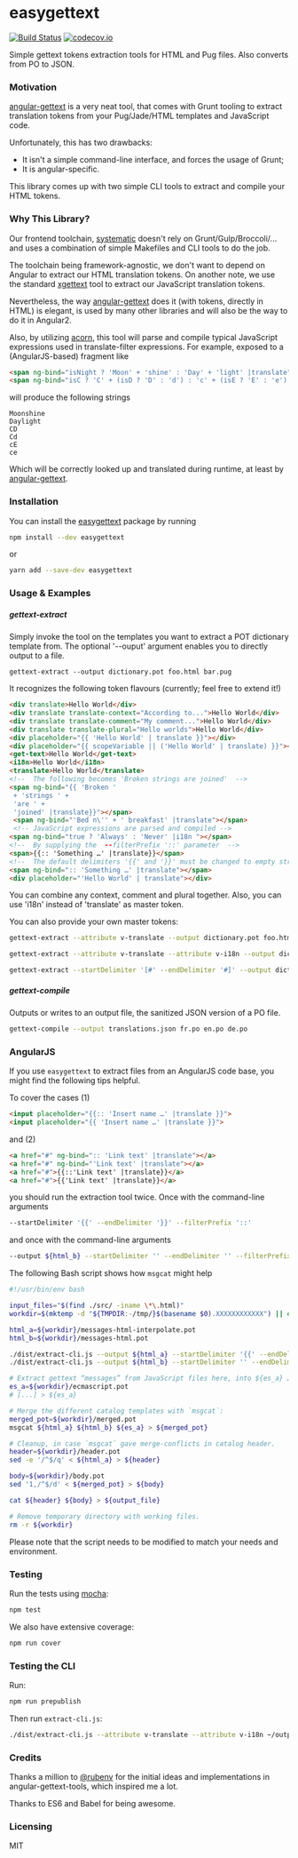 # easygettext

[![Build Status](https://travis-ci.org/Polyconseil/easygettext.svg?branch=master)](https://travis-ci.org/Polyconseil/easygettext)
[![codecov.io](https://codecov.io/github/Polyconseil/easygettext/coverage.svg?branch=master)](https://codecov.io/github/Polyconseil/easygettext?branch=master)

Simple gettext tokens extraction tools for HTML and Pug files. Also converts from PO to JSON.

### Motivation

[angular-gettext](https://angular-gettext.rocketeer.be/) is a very neat tool, that comes with Grunt tooling
to extract translation tokens from your Pug/Jade/HTML templates and JavaScript code.

Unfortunately, this has two drawbacks:

- It isn't a simple command-line interface, and forces the usage of Grunt;
- It is angular-specific.

This library comes up with two simple CLI tools to extract and compile your HTML tokens.

### Why This Library?

Our frontend toolchain, [systematic](https://github.com/Polyconseil/systematic) doesn't rely on Grunt/Gulp/Broccoli/...
and uses a combination of simple Makefiles and CLI tools to do the job.

The toolchain being framework-agnostic, we don't want to depend on Angular to extract our HTML translation tokens.
On another note, we use the standard [xgettext](http://www.gnu.org/savannah-checkouts/gnu/gettext/manual/html_node/xgettext-Invocation.html)
tool to extract our JavaScript translation tokens.

Nevertheless, the way [angular-gettext](https://angular-gettext.rocketeer.be/) does it (with tokens, directly in HTML) is elegant, is used by many other
libraries and will also be the way to do it in Angular2.

Also, by utilizing [acorn](https://github.com/ternjs/acorn), this tool will parse and compile typical JavaScript expressions used in translate-filter expressions.  For example, exposed to a (AngularJS-based) fragment like 
```html
<span ng-bind="isNight ? 'Moon' + 'shine' : 'Day' + 'light' |translate"></span>
<span ng-bind="isC ? 'C' + (isD ? 'D' : 'd') : 'c' + (isE ? 'E' : 'e') |i18n "></span>
``` 
will produce the following strings
```text
Moonshine
Daylight
CD
Cd
cE
ce
``` 
Which will be correctly looked up and translated during runtime, at least by [angular-gettext](https://angular-gettext.rocketeer.be/). 

### Installation
You can install the [easygettext](https://www.npmjs.com/package/easygettext) package by running 
```bash
npm install --dev easygettext
```
or 
```bash
yarn add --save-dev easygettext
```


### Usage & Examples

##### gettext-extract

Simply invoke the tool on the templates you want to extract a POT dictionary template from.
The optional '--ouput' argument enables you to directly output to a file.

```
gettext-extract --output dictionary.pot foo.html bar.pug
```

It recognizes the following token flavours (currently; feel free to extend it!)

```html
<div translate>Hello World</div>
<div translate translate-context="According to...">Hello World</div>
<div translate translate-comment="My comment...">Hello World</div>
<div translate translate-plural="Hello worlds">Hello World</div>
<div placeholder="{{ 'Hello World' | translate }}"></div>
<div placeholder="{{ scopeVariable || ('Hello World' | translate) }}"></div>
<get-text>Hello World</get-text>
<i18n>Hello World</i18n>
<translate>Hello World</translate>
<!--  The following becomes 'Broken strings are joined'  --> 
<span ng-bind="{{ 'Broken '
 + 'strings ' +
 'are ' + 
 'joined' |translate}}"></span>
 <span ng-bind="'Bed n\'' + ' breakfast' |translate"></span>
 <!-- JavaScript expressions are parsed and compiled -->
<span ng-bind="true ? 'Always' : 'Never' |i18n "></span>
<!--  By supplying the  --filterPrefix '::' parameter  -->  
<span>{{:: 'Something …' |translate}}</span>
<!--  The default delimiters '{{' and '}}' must be changed to empty strings to handle these examples  -->
<span ng-bind=":: 'Something …' |translate"></span>
<div placeholder="'Hello World' | translate"></div>
```

You can combine any context, comment and plural together. Also, you can use 'i18n' instead
of 'translate' as master token.

You can also provide your own master tokens:

```bash
gettext-extract --attribute v-translate --output dictionary.pot foo.html bar.jade

gettext-extract --attribute v-translate --attribute v-i18n --output dictionary.pot foo.html bar.jade

gettext-extract --startDelimiter '[#' --endDelimiter '#]' --output dictionary.pot foo.html bar.jade
```

##### gettext-compile

Outputs or writes to an output file, the sanitized JSON version of a PO file.

```bash
gettext-compile --output translations.json fr.po en.po de.po
```

### AngularJS
If you use `easygettext` to extract files from an AngularJS code base, you might find the following tips helpful.

To cover the cases (1)
```html
<input placeholder="{{:: 'Insert name …' |translate }}">
<input placeholder="{{ 'Insert name …' |translate }}">
```

and (2)
```html
<a href="#" ng-bind=":: 'Link text' |translate"></a>
<a href="#" ng-bind="'Link text' |translate"></a>
<a href="#">{{::'Link text' |translate}}</a>
<a href="#">{{'Link text' |translate}}</a>
``` 
you should run the extraction tool twice.  Once with the command-line arguments
```bash
--startDelimiter '{{' --endDelimiter '}}' --filterPrefix '::'
```
and once with the command-line arguments
```bash
--output ${html_b} --startDelimiter '' --endDelimiter '' --filterPrefix '::'
```

The following Bash script shows how `msgcat` might help
```bash
#!/usr/bin/env bash

input_files="$(find ./src/ -iname \*\.html)"
workdir=$(mktemp -d "${TMPDIR:-/tmp/}$(basename $0).XXXXXXXXXXXX") || exit 1

html_a=${workdir}/messages-html-interpolate.pot
html_b=${workdir}/messages-html.pot

./dist/extract-cli.js --output ${html_a} --startDelimiter '{{' --endDelimiter '}}' --filterPrefix '::' ${input_files}
./dist/extract-cli.js --output ${html_b} --startDelimiter '' --endDelimiter '' --filterPrefix '::' ${input_files}

# Extract gettext “messages” from JavaScript files here, into ${es_a} …
es_a=${workdir}/ecmascript.pot
# [...] > ${es_a}

# Merge the different catalog templates with `msgcat`:  
merged_pot=${workdir}/merged.pot
msgcat ${html_a} ${html_b} ${es_a} > ${merged_pot}

# Cleanup, in case `msgcat` gave merge-conflicts in catalog header.
header=${workdir}/header.pot
sed -e '/^$/q' < ${html_a} > ${header}

body=${workdir}/body.pot
sed '1,/^$/d' < ${merged_pot} > ${body}

cat ${header} ${body} > ${output_file}

# Remove temporary directory with working files.
rm -r ${workdir}
``` 
Please note that the script needs to be modified to match your needs and environment.

### Testing

Run the tests using [mocha](https://mochajs.org/):

```bash
npm test
```

We also have extensive coverage:

```bash
npm run cover
```

### Testing the CLI

Run:

```bash
npm run prepublish
```

Then run `extract-cli.js`:

```bash
./dist/extract-cli.js --attribute v-translate --attribute v-i18n ~/output.html
```

### Credits

Thanks a million to [@rubenv](https://github.com/rubenv) for the initial ideas and
implementations in angular-gettext-tools, which inspired me a lot.

Thanks to ES6 and Babel for being awesome.

### Licensing

MIT
